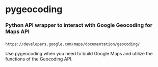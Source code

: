 # pygeocoding #

### Python API wrapper to interact with Google Geocoding for Maps API 
###
```
https://developers.google.com/maps/documentation/geocoding/
```

Use pygeocoding when you need to build Google Maps and utilize the 
functions of the Geocoding API.
